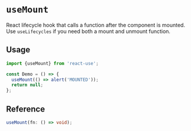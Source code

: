 # `useMount`

React lifecycle hook that calls a function after the component is mounted. Use `useLifecycles` if you need both a mount and unmount function.

## Usage

```jsx
import {useMount} from 'react-use';

const Demo = () => {
  useMount(() => alert('MOUNTED'));
  return null;
};
```

## Reference
<!-- eslint-skip -->
```ts
useMount(fn: () => void);
```
